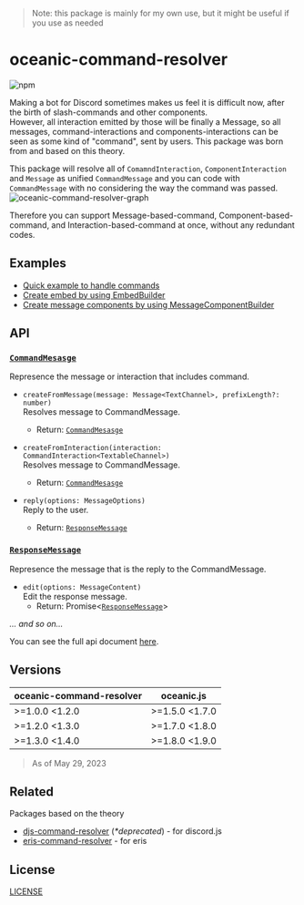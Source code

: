 > Note: this package is mainly for my own use, but it might be useful if you use as needed  

# oceanic-command-resolver
![npm](https://img.shields.io/npm/v/@mtripg6666tdr/oceanic-command-resolver)

Making a bot for Discord sometimes makes us feel it is difficult now, after the birth of slash-commands and other components.  
However, all interaction emitted by those will be finally a Message, so all messages, command-interactions and components-interactions can be seen as some kind of "command", sent by users. This package was born from and based on this theory.


This package will resolve all of `ComamndInteraction`, `ComponentInteraction` and `Message` as unified `CommandMessage` and you can code with `CommandMessage` with no considering the way the command was passed.  
![oceanic-command-resolver-graph](https://user-images.githubusercontent.com/56076195/223353150-36136315-dd41-4e05-90d3-e79e4d0e0cdb.jpg)

Therefore you can support Message-based-command, Component-based-command, and Interaction-based-command at once, without any redundant codes.  

## Examples
- [Quick example to handle commands](example/index.js)
- [Create embed by using EmbedBuilder](example/embed.js)
- [Create message components by using MessageComponentBuilder](example/components.js)

## API
### [`CommandMesasge`](https://web.usamyon.moe/oceanic-command-resolver/classes/CommandMessage.html)
  Represence the message or interaction that includes command.
- `createFromMessage(message: Message<TextChannel>, prefixLength?: number)`  
  Resolves message to CommandMessage.  
  - Return: [`CommandMesasge`](https://web.usamyon.moe/oceanic-command-resolver/classes/CommandMessage.html)  

- `createFromInteraction(interaction: CommandInteraction<TextableChannel>)`  
  Resolves message to CommandMessage.  
  - Return: [`CommandMesasge`](https://web.usamyon.moe/oceanic-command-resolver/classes/CommandMessage.html)  
  
- `reply(options: MessageOptions)`  
  Reply to the user.  
  - Return: [`ResponseMessage`](https://web.usamyon.moe/oceanic-command-resolver/classes/ResponseMessage.html)
  
### [`ResponseMessage`](https://web.usamyon.moe/oceanic-command-resolver/classes/ResponseMessage.html)
  Represence the message that is the reply to the CommandMessage.
- `edit(options: MessageContent)`  
  Edit the response message.
  - Return: Promise<[`ResponseMessage`](https://web.usamyon.moe/oceanic-command-resolver/classes/ResponseMessage.html)>  
  
*... and so on...*

You can see the full api document [here](https://mtripg6666tdr.github.io/oceanic-command-resolver/).  

## Versions

|oceanic-command-resolver|oceanic.js    |
|------------------------|--------------|
|>=1.0.0 <1.2.0          |>=1.5.0 <1.7.0|
|>=1.2.0 <1.3.0          |>=1.7.0 <1.8.0|
|>=1.3.0 <1.4.0          |>=1.8.0 <1.9.0|

> As of May 29, 2023

## Related
Packages based on the theory
* [djs-command-resolver](https://github.com/mtripg6666tdr/djs-command-resolver) (*\*deprecated*) - for discord.js
* [eris-command-resolver](https://github.com/mtripg6666tdr/eris-command-resolver) - for eris

## License
[LICENSE](LICENSE)
